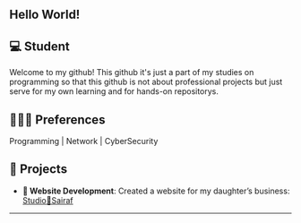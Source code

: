 ## Hello World!

## 💻 Student 
Welcome to my github! This github it's just a part of my studies on programming so that this github is not about professional projects but just serve for my own learning and for hands-on repositorys.  

## 🧑🏻‍💻 Preferences 
Programming | Network | CyberSecurity

## 🔧 **Projects**
- **💛 Website Development**: Created a website for my daughter’s business: [Studio💛Sairaf](https://www.studiosairaf.com.br)
---



